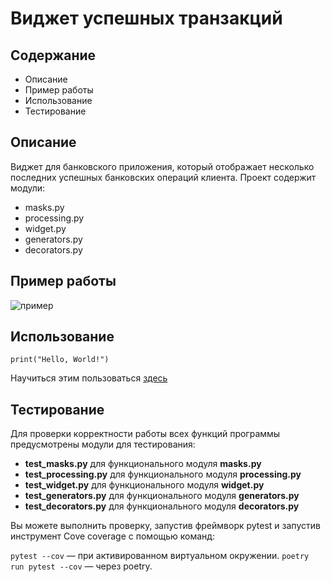 # Виджет успешных транзакций

## Содержание
+ Описание
+ Пример работы
+ Использование
+ Тестирование

## Описание
Виджет для банковского приложения, который отображает
несколько последних успешных банковских операций клиента.
Проект содержит модули:
+ masks.py
+ processing.py
+ widget.py
+ generators.py
+ decorators.py

## Пример работы
![пример](https://my.sky.pro/5987ea2b7acbe5e5379157f8c4f0fb7f.svg)
## Использование
```
print("Hello, World!")
```
Научиться этим пользоваться [здесь](https://my.sky.pro/student-cabinet/stream/1912/lessons)

## Тестирование
Для проверки корректности работы всех функций программы предусмотрены 
модули для тестирования: 

- **test_masks.py** для функционального модуля **masks.py**
- **test_processing.py** для функционального модуля **processing.py**
- **test_widget.py** для функционального модуля **widget.py**
- **test_generators.py** для функционального модуля **generators.py**
- **test_decorators.py** для функционального модуля **decorators.py**

Вы можете выполнить проверку, запустив фреймворк pytest и запустив инструмент
Cove coverage с помощью команд:

`pytest --cov`
 — при активированном виртуальном окружении.
`poetry run pytest --cov`
 — через poetry.